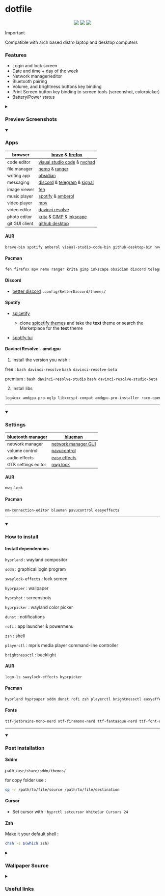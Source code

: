 # dotfile

<div align="center">
<img src="https://img.shields.io/github/last-commit/Itsoon-xyz/Dotfile?color=%23c4a7e7&style=for-the-badge&labelColor=1a1b1f">
<img src="https://img.shields.io/github/repo-size/Itsoon-xyz/Dotfile?color=%23c4a7e7&style=for-the-badge&labelColor=1a1b1f">
<img src="https://img.shields.io/github/stars/Itsoon-xyz/Dotfile?color=%23c4a7e7&style=for-the-badge&labelColor=1a1b1f">
</div>

> [!IMPORTANT]  
> Compatible with arch based distro laptop and desktop computers

### Features

- Login and lock screen
- Date and time + day of the week
- Network manager/editor
- Bluetooth pairing
- Volume, and brightness buttons key binding
- Print Screen button key binding to screen tools (screenshot, colorpicker)
- Battery/Power status

<details>
<summary><h3>Preview Screenshots</h3></summary>

![screenshot](/assets/screenshot.png)

</details>

<details open>
<summary><h3>Apps</h3></summary>

| browser        | [brave](https://aur.archlinux.org/packages/brave-bin) & [firefox](https://archlinux.org/packages/?name=firefox) |
| -------------- | --------------------------------------------------------------------------------------------------------------- |
| code editor    | [visual studio code](https://aur.archlinux.org/packages/visual-studio-code-bin) & [nvchad](https://nvchad.com/) |
| file manager   | [nemo](https://github.com/linuxmint/nemo) & [ranger](https://github.com/ranger/ranger)                          |
| writing app    | [obsidian](https://obsidian.md/)                                                                                |
| messaging      | [discord](https://discord.com/) & [telegram](https://telegram.org/) & [signal](https://signal.org/)             |
| image viewer   | [feh](https://wiki.archlinux.org/title/feh)                                                                     |
| music player   | [spotify](https://aur.archlinux.org/packages/spotify) & [amberol](https://aur.archlinux.org/packages/amberol)   |
| video player   | [mpv](https://archlinux.org/packages/?name=mpv)                                                                 |
| video editor   | [davinci resolve](https://wiki.archlinux.org/title/DaVinci_Resolve)                                             |
| photo editor   | [krita](https://krita.org/) & [GIMP](https://www.gimp.org/) & [inkscape](https://inkscape.org/)                 |
| git GUI client | [github desktop](https://desktop.github.com/)                                                                   |

#### AUR

```bash
brave-bin spotify amberol visual-studio-code-bin github-desktop-bin nvchad-git
```

#### Pacman

```bash
feh firefox mpv nemo ranger krita gimp inkscape obsidian discord telegram-desktop signal-desktop
```

#### Discord

- [better discord](https://aur.archlinux.org/packages/betterdiscord-installer)
  `.config/BetterDiscord/themes/`

#### Spotify

- [spicetify](https://spicetify.app/docs/advanced-usage/installation)

  - clone [spicetify themes](https://github.com/spicetify/spicetify-themes) and take the **text** theme or search the Marketplace for the **text** theme

- [spotify tui](https://github.com/Rigellute/spotify-tui)

#### Davinci Resolve - amd gpu

1. Install the version you wish :

free : `bash davinci-resolve` `bash davinci-resolve-beta`

premium : `bash davinci-resolve-studio` `bash davinci-resolve-studio-beta`

2. Install libs

```bash
log4cxx amdgpu-pro-oglp libxcrypt-compat amdgpu-pro-installer rocm-openCL
```

---

</details>

<details open>
<summary><h3>Settings</h3></summary>

| bluetooth manager   | [blueman](https://wiki.archlinux.org/title/Blueman)                              |
| ------------------- | -------------------------------------------------------------------------------- |
| network manager     | [network manager GUI](https://archlinux.org/packages/?name=nm-connection-editor) |
| volume control      | [pavucontrol](https://archlinux.org/packages/extra/x86_64/pavucontrol/)          |
| audio effects       | [easy effects](https://archlinux.org/packages/extra/x86_64/easyeffects/)         |
| GTK settings editor | [nwg look](https://aur.archlinux.org/packages/nwg-look)                          |

#### AUR

```bash
nwg-look
```

#### Pacman

```bash
nm-connection-editor blueman pavucontrol easyeffects
```

---

</details>

<details open>
<summary><h3>How to install</h3></summary>

#### Install dependencies

`hyprland` : wayland compositor

`sddm` : graphical login program

`swaylock-effects` : lock screen

`hyprpaper` : wallpaper

`hyprshot` : screenshots

`hyprpicker` : wayland color picker

`dunst` : notifications

`rofi` : app launcher & powermenu

`zsh` : shell

`playerctl` : mpris media player command-line controller

`brightnessctl` : backlight

#### AUR

```bash
logo-ls swaylock-effects hyprpicker
```

#### Pacman

```bash
hyprland hyprpaper sddm dunst rofi zsh playerctl brightnessctl easyeffects alsa-utils xdg-desktop-portal-hyprland
```

#### Fonts

```bash
ttf-jetbrains-mono-nerd otf-firamono-nerd ttf-fantasque-nerd ttf-font-awesome ttf-iosevka-nerd ttf-nerd-fonts-symbols-common
```

---

</details>

<details open>
<summary><h3>Post installation</h3></summary>

#### Sddm

path `/usr/share/sddm/themes/`

for copy folder use :

```bash
cp -r /path/to/file/source /path/to/file/destination
```

#### Cursor

- Set cursor with :
  `hyprctl setcursor WhiteSur Cursors 24`

#### Zsh

Make it your default shell :

```bash
chsh -s $(which zsh)
```

</details>

<details>
<summary><h3>Wallpaper Source</h3></summary>

![kusunoki-masashige](/wallpaper/kusunoki-masashige-monochrome.jpg)
![kusunoki-masashige](/wallpaper/kusunoki-masashige.jpg)
[flickr](https://www.flickr.com/photos/epler/527822294/in/photostream/) [Kusunoki_masashige](https://commons.m.wikimedia.org/wiki/File:Kusunoki_masashige.jpg) + [The_Course_of_Empire_Destruction](https://commons.wikimedia.org/wiki/File:Cole_Thomas_The_Course_of_Empire_Destruction_1836.jpg)

![Kusunoki_masashige](https://upload.wikimedia.org/wikipedia/commons/5/51/Kusunoki_masashige.jpg)
![Thomas_The_Course_of_Empire_Destruction](https://upload.wikimedia.org/wikipedia/commons/thumb/6/64/Cole_Thomas_The_Course_of_Empire_Destruction_1836.jpg/1280px-Cole_Thomas_The_Course_of_Empire_Destruction_1836.jpg)

</details>

<details>
<summary><h3>Useful links</h3></summary>
[color picker](https://rgbcolorpicker.com/)
</details>
